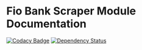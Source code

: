 # Fio Bank Scraper Module Documentation

[![Codacy Badge](https://api.codacy.com/project/badge/Grade/cacf307451cb488a8434fac4cf0a74bb)](https://www.codacy.com/app/jan-cajthaml/akkamo_fio_bank_scraper?utm_source=github.com&amp;utm_medium=referral&amp;utm_content=jancajthaml/akkamo_fio_bank_scraper&amp;utm_campaign=Badge_Grade) [![Dependency Status](https://www.versioneye.com/user/projects/57dc165dbf3e4c0049efda3b/badge.svg?style=flat-square)](https://www.versioneye.com/user/projects/57dc165dbf3e4c0049efda3b)

